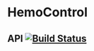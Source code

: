 # HemoControl

## API [![Build Status](https://travis-ci.com/cassiofariasmachado/hemo-control.svg?token=BjmPBHpDQqPRqmzffV7M&branch=master)](https://travis-ci.com/cassiofariasmachado/hemo-control)
